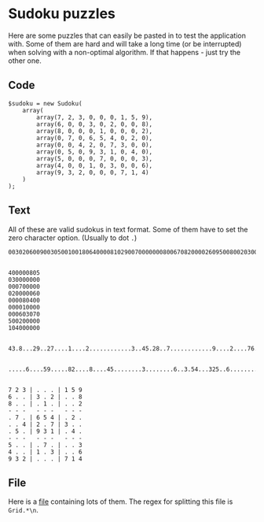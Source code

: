 # Sudoku puzzles

Here are some puzzles that can easily be pasted in to test the application with.
Some of them are hard and will take a long time (or be interrupted) when solving
with a non-optimal algorithm. If that happens - just try the other one.

## Code

    $sudoku = new Sudoku(
        array(
            array(7, 2, 3, 0, 0, 0, 1, 5, 9),
            array(6, 0, 0, 3, 0, 2, 0, 0, 8),
            array(8, 0, 0, 0, 1, 0, 0, 0, 2),
            array(0, 7, 0, 6, 5, 4, 0, 2, 0),
            array(0, 0, 4, 2, 0, 7, 3, 0, 0),
            array(0, 5, 0, 9, 3, 1, 0, 4, 0),
            array(5, 0, 0, 0, 7, 0, 0, 0, 3),
            array(4, 0, 0, 1, 0, 3, 0, 0, 6),
            array(9, 3, 2, 0, 0, 0, 7, 1, 4)
        )
    );

## Text

All of these are valid sudokus in text format. Some of them have to set the
zero character option. (Usually to dot `.`)

    003020600900305001001806400008102900700000008006708200002609500800203009005010300


    400000805
    030000000
    000700000
    020000060
    000080400
    000010000
    000603070
    500200000
    104000000


    43.8...29..27....1....2............3..45.28..7............9....2....76..19...5.78


    .....6....59.....82....8....45........3........6..3.54...325..6..................


    7 2 3 | . . . | 1 5 9
    6 . . | 3 . 2 | . . 8
    8 . . | . 1 . | . . 2
    - - -   - - -   - - -
    . 7 . | 6 5 4 | . 2 .
    . . 4 | 2 . 7 | 3 . .
    . 5 . | 9 3 1 | . 4 .
    - - -   - - -   - - -
    5 . . | . 7 . | . . 3
    4 . . | 1 . 3 | . . 6
    9 3 2 | . . . | 7 1 4



## File

Here is a [file](http://projecteuler.net/project/sudoku.txt) containing lots of them.
The regex for splitting this file is `Grid.*\n`.
